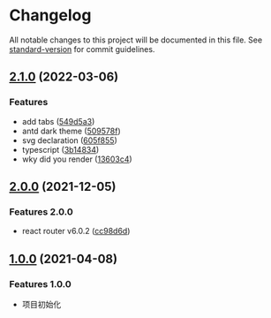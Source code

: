 # Changelog

All notable changes to this project will be documented in this file. See [standard-version](https://github.com/conventional-changelog/standard-version) for commit guidelines.

## [2.1.0](https://github.com/wkylin/promotion-web/compare/v2.0.0...v2.1.0) (2022-03-06)

### Features

- add tabs ([549d5a3](https://github.com/wkylin/promotion-web/commits/549d5a34a5155a582d58fdaf9a6d0ed5faf455fa))
- antd dark theme ([509578f](https://github.com/wkylin/promotion-web/commits/509578f11c7fa8b90f44dd3e9484cbcf97279bd3))
- svg declaration ([605f855](https://github.com/wkylin/promotion-web/commits/605f855fc41c745130ddbdb94268ca94f44b34a8))
- typescript ([3b14834](https://github.com/wkylin/promotion-web/commits/3b14834e5b75aa10b59cd3703a80590429dffbc1))
- wky did you render ([13603c4](https://github.com/wkylin/promotion-web/commits/13603c4b1161a8aed82483ac6b5d6047bce1f4d1))

## [2.0.0](https://github.com/wkylin/promotion-web/compare/v1.6.0...v2.0.0) (2021-12-05)

### Features 2.0.0

- react router v6.0.2 ([cc98d6d](https://github.com/wkylin/promotion-web/commits/cc98d6d87f5065460c3f72ec0aff748fc32bb817))

## [1.0.0](https://github.com/wkylin/promotion-web/compare/v1.6.0...v1.0.0) (2021-04-08)

### Features 1.0.0

- 项目初始化
